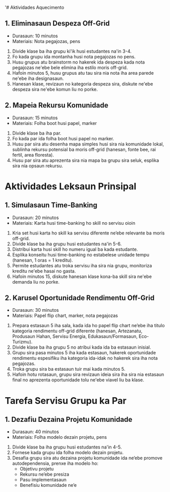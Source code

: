 '# Aktividades Aquecimento

## 1. Eliminasaun Despeza Off-Grid 

- Durasaun: 10 minutos
- Materiais: Nota pegajozas, pens

1. Divide klase ba iha grupu ki'ik husi estudantes na'in 3-4.
2. Fo kada grupu ida montanha husi nota pegajozas no pens.
3. Husu grupus atu brainstorm no hakerek ida despeza kada nota pegajozas ne'ebe bele elimina iha estilo moris off-grid.
4. Hafoin minutos 5, husu grupus atu tau sira nia nota iha area parede ne'ebe iha designasaun.
5. Hanesan klase, revizaun no kategoria despeza sira, diskute ne'ebe despeza sira ne'ebe komun liu no porke.

## 2. Mapeia Rekursu Komunidade

- Durasaun: 15 minutos
- Materiais: Folha boot husi papel, marker

1. Divide klase ba iha par.
2. Fo kada par ida folha boot husi papel no marker.
3. Husu par sira atu desenha mapa simples husi sira nia komunidade lokal, sublinha rekursu potensial ba moris off-grid (hanesan, fonte bee, rai fertil, area floresta).
4. Husu par sira atu aprezenta sira nia mapa ba grupu sira seluk, esplika sira nia opsaun rekursu.

# Aktividades Leksaun Prinsipal 

## 1. Simulasaun Time-Banking 

- Durasaun: 20 minutos
- Materiais: Karta husi time-banking ho skill no servisu oioin

1. Kria set husi karta ho skill ka servisu diferente ne’ebe relevante ba moris off-grid.
2. Divide klase ba iha grupu husi estudantes na'in 5-6.
3. Distribui karta husi skill ho numeru igual ba kada estudante.
4. Esplika konseitu husi time-banking no estabelese unidade tempu (hanesan, 1 oras = 1 kreditu).
5. Permite estudantes atu troka servisu iha sira nia grupu, monitoriza kreditu ne'ebe hasai no gasta.
6. Hafoin minutos 15, diskute hanesan klase kona-ba skill sira ne'ebe demanda liu no porke.

## 2. Karusel Oportunidade Rendimentu Off-Grid 

- Durasaun: 30 minutos
- Materiais: Papel flip chart, marker, nota pegajozas

1. Prepara estasaun 5 iha sala, kada ida ho papel flip chart ne’ebe iha titulo kategoria rendimentu off-grid diferente (hanesan, Artezanatu, Produsaun Hahan, Servisu Energia, Edukasaun/Formasaun, Eco-Turizmu).
2. Divide klase ba iha grupu 5 no atribui kada ida ba estasaun inisial.
3. Grupu sira pasa minutos 5 iha kada estasaun, hakerek oportunidade rendimentu espesifiku iha kategoria ida-idak no hakerek sira iha nota pegajozas.
4. Troka grupu sira ba estasaun tuir mai kada minutos 5.
5. Hafoin hotu rotasaun, grupu sira revizaun ideia sira iha sira nia estasaun final no aprezenta oportunidade tolu ne'ebe viavel liu ba klase.

# Tarefa Servisu Grupu ka Par 

## 1. Dezafiu Dezaina Projetu Komunidade 

- Durasaun: 40 minutos
- Materiais: Folha modelo dezain projetu, pens

1. Divide klase ba iha grupu husi estudantes na'in 4-5.
2. Fornese kada grupu ida folha modelo dezain projetu.
3. Desafia grupu sira atu dezaina projetu komunidade ida ne’ebe promove autodependensia, prenxe iha modelo ho:
   - Objetivu projetu
   - Rekursu ne’ebe presiza
   - Pasu implementasaun
   - Benefisiu komunidade ne’e